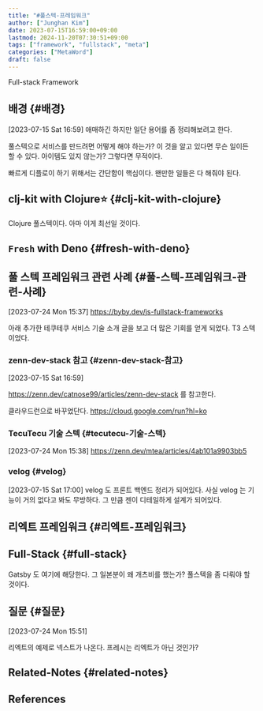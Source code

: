 ```yaml
---
title: "#풀스텍-프레임워크"
author: ["Junghan Kim"]
date: 2023-07-15T16:59:00+09:00
lastmod: 2024-11-20T07:30:51+09:00
tags: ["framework", "fullstack", "meta"]
categories: ["MetaWord"]
draft: false
---
```


Full-stack Framework


## 배경 {#배경}

<span class="timestamp-wrapper"><span class="timestamp">[2023-07-15 Sat 16:59] </span></span> 애매하긴 하지만 일단 용어를 좀 정리해보려고 한다.

풀스텍으로 서비스를 만드려면 어떻게 해야 하는가? 이 것을 알고 있다면 무슨 일이든 할 수 있다. 아이템도 있지 않는가? 그렇다면 무적이다.

빠르게 디플로이 하기 위해서는 간단함이 핵심이다. 왠만한 일들은 다 해줘야 된다.


## clj-kit with Clojure⭐ {#clj-kit-with-clojure}

Clojure 풀스텍이다. 아마 이게 최선일 것이다.


## `Fresh` with Deno {#fresh-with-deno}


## 풀 스텍 프레임워크 관련 사례 {#풀-스텍-프레임워크-관련-사례}

<span class="timestamp-wrapper"><span class="timestamp">[2023-07-24 Mon 15:37]</span></span> <https://byby.dev/js-fullstack-frameworks>

아래 추가한 테쿠테쿠 서비스 기술 소개 글을 보고 더 많은 기회를 얻게 되었다. T3 스텍이었다.


### zenn-dev-stack 참고 {#zenn-dev-stack-참고}

<span class="timestamp-wrapper"><span class="timestamp">[2023-07-15 Sat 16:59]</span></span>

<https://zenn.dev/catnose99/articles/zenn-dev-stack> 를 참고한다.

클라우드런으로 바꾸었단다. <https://cloud.google.com/run?hl=ko>


### TecuTecu  기술 스텍 {#tecutecu-기술-스텍}

<span class="timestamp-wrapper"><span class="timestamp">[2023-07-24 Mon 15:38]</span></span> <https://zenn.dev/mtea/articles/4ab101a9903bb5>


### velog {#velog}

<span class="timestamp-wrapper"><span class="timestamp">[2023-07-15 Sat 17:00]</span></span> velog 도 프론트 백엔드 정리가 되어있다. 사실 velog 는 기능이 거의 없다고 봐도 무방하다. 그 만큼 젠이 디테일하게 설계가 되어있다.


## 리엑트 프레임워크 {#리엑트-프레임워크}


## Full-Stack {#full-stack}

Gatsby 도 여기에 해당한다. 그 일본분이 왜 개츠비를 했는가? 풀스텍을 좀 다뤄야 할 것이다.


## 질문 {#질문}

<span class="timestamp-wrapper"><span class="timestamp">[2023-07-24 Mon 15:51]</span></span>

리엑트의 예제로 넥스트가 나온다. 프레시는 리엑트가 아닌 것인가?


## Related-Notes {#related-notes}

## References

<style>.csl-entry{text-indent: -1.5em; margin-left: 1.5em;}</style><div class="csl-bib-body">
</div>
